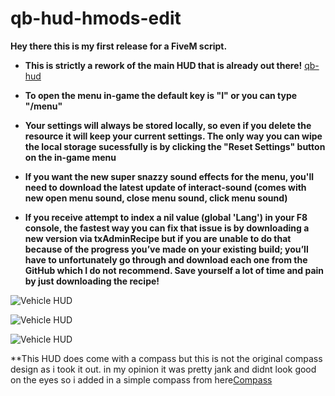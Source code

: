 # qb-hud-hmods-edit
**Hey there this is my first release for a FiveM script.**

+ **This is strictly a rework of the main HUD that is already out there!** [qb-hud](https://github.com/qbcore-framework/qb-hud)


+ **To open the menu in-game the default key is "I" or you can type "/menu"**

+ **Your settings will always be stored locally, so even if you delete the resource it will keep your current settings. The only way you can wipe the local storage sucessfully is by clicking the "Reset Settings" button on the in-game menu**

+ **If you want the new super snazzy sound effects for the menu, you'll need to download the latest update of interact-sound
(comes with new open menu sound, close menu sound, click menu sound)**

+ **If you receive attempt to index a nil value (global 'Lang') in your F8 console, the fastest way you can fix that issue is by downloading a new version via txAdminRecipe but if you are unable to do that because of the progress you’ve made on your existing build; you’ll have to unfortunately go through and download each one from the GitHub which I do not recommend. Save yourself a lot of time and pain by just downloading the recipe!**

![Vehicle HUD](https://i.imgur.com/pUj7cSt.jpg)

![Vehicle HUD](https://i.imgur.com/9TTnlVx.jpg)

![Vehicle HUD](https://i.imgur.com/mMjAXd9.jpg)

**This HUD does come with a compass but this is not the original compass design as i took it out. in my opinion it was pretty jank and didnt look good on the eyes so i added in a simple compass from here[Compass]()

